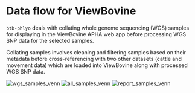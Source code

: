 # **Data flow for ViewBovine**
`btb-phlyo` deals with collating whole genome sequencing (WGS) samples for displaying in the ViewBovine APHA web app before processing WGS SNP data for the selected samples. 

Collating samples involves cleaning and filtering samples based on their metadata before cross-referencing with two other datasets (cattle and movement data) which are loaded into ViewBovine along with processed WGS SNP data.

![wgs_samples_venn](https://user-images.githubusercontent.com/10742324/198075303-21798bf5-381d-4614-9f7d-addccdf4a109.PNG)
![all_samples_venn](https://user-images.githubusercontent.com/10742324/198075316-7acee140-45de-43c8-8da0-ca31873eacac.PNG)
![report_samples_venn](https://user-images.githubusercontent.com/10742324/198075326-11d57aea-d314-43d8-baa9-64469832d906.PNG)
